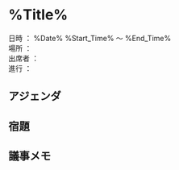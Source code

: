 # %Title%

日時   ： %Date% %Start_Time% ～ %End_Time%  
場所   ：  
出席者 ：  
進行   ：  

## アジェンダ

## 宿題

## 議事メモ

